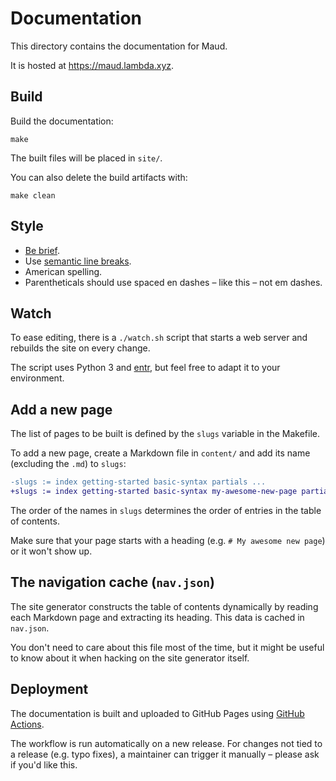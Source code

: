 # Documentation

This directory contains the documentation for Maud.

It is hosted at <https://maud.lambda.xyz>.

## Build

Build the documentation:

    make

The built files will be placed in `site/`.

You can also delete the build artifacts with:

    make clean

## Style

- [Be brief][short].
- Use [semantic line breaks][sembr].
- American spelling.
- Parentheticals should use spaced en dashes –
  like this –
  not em dashes.

[short]: https://developers.google.com/tech-writing/one/short-sentences
[sembr]: https://sembr.org/

## Watch

To ease editing,
there is a `./watch.sh` script
that starts a web server
and rebuilds the site
on every change.

The script uses Python 3 and [entr],
but feel free to adapt it
to your environment.

[entr]: http://eradman.com/entrproject/

## Add a new page

The list of pages to be built
is defined by the `slugs` variable
in the Makefile.

To add a new page,
create a Markdown file in `content/`
and add its name
(excluding the `.md`)
to `slugs`:

```diff
-slugs := index getting-started basic-syntax partials ...
+slugs := index getting-started basic-syntax my-awesome-new-page partials ...
```

The order of the names in `slugs`
determines the order of entries
in the table of contents.

Make sure that
your page starts with a heading
(e.g. `# My awesome new page`)
or it won't show up.

## The navigation cache (`nav.json`)

The site generator
constructs the table of contents dynamically
by reading each Markdown page
and extracting its heading.
This data is cached in `nav.json`.

You don't need to care about this file
most of the time,
but it might be useful to know about it
when hacking on the site generator itself.

## Deployment

The documentation is built
and uploaded to GitHub Pages
using [GitHub Actions][config].

The workflow is run automatically on a new release.
For changes not tied to a release (e.g. typo fixes),
a maintainer can trigger it manually –
please ask if you'd like this.

[config]: ../.github/workflows/publish-docs.yml
